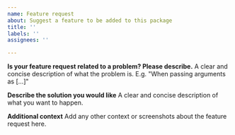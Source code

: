 ```yaml
---
name: Feature request
about: Suggest a feature to be added to this package
title: ''
labels: ''
assignees: ''

---
```

  
**Is your feature request related to a problem? Please describe.**
A clear and concise description of what the problem is. E.g. "When passing arguments as [...]"

**Describe the solution you would like**
A clear and concise description of what you want to happen.

**Additional context**
Add any other context or screenshots about the feature request here.
